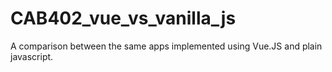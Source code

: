 # CAB402_vue_vs_vanilla_js
A comparison between the same apps implemented using Vue.JS and plain javascript.
 
